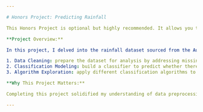 ```yaml
---

# Honors Project: Predicting Rainfall

This Honors Project is optional but highly recommended. It allows you to apply the skills you've acquired throughout the five-week journey of mastering various Machine Learning algorithms.

**Project Overview:**

In this project, I delved into the rainfall dataset sourced from the Australian Government's Bureau of Meteorology. My task involves:

1. Data Cleaning: prepare the dataset for analysis by addressing missing values, outliers, and any other inconsistencies.
2. Classification Modeling: build a classifier to predict whether there will be rainfall the following day.
3. Algorithm Exploration: apply different classification algorithms to the dataset to identify the most effective approach.

**Why This Project Matters:**

Completing this project solidified my understanding of data preprocessing, classification techniques, and model evaluation. It served as a practical application of myy newly acquired skills in a real-world context.

---
```

